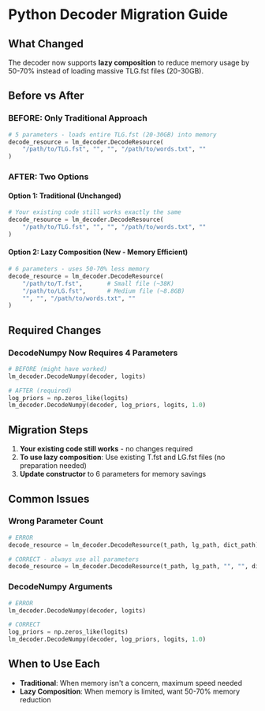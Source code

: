 # Python Decoder Migration Guide

## What Changed
The decoder now supports **lazy composition** to reduce memory usage by 50-70% instead of loading massive TLG.fst files (20-30GB).

## Before vs After

### BEFORE: Only Traditional Approach
```python
# 5 parameters - loads entire TLG.fst (20-30GB) into memory
decode_resource = lm_decoder.DecodeResource(
    "/path/to/TLG.fst", "", "", "/path/to/words.txt", ""
)
```

### AFTER: Two Options

#### Option 1: Traditional (Unchanged)
```python
# Your existing code still works exactly the same
decode_resource = lm_decoder.DecodeResource(
    "/path/to/TLG.fst", "", "", "/path/to/words.txt", ""
)
```

#### Option 2: Lazy Composition (New - Memory Efficient)
```python
# 6 parameters - uses 50-70% less memory
decode_resource = lm_decoder.DecodeResource(
    "/path/to/T.fst",       # Small file (~38K)
    "/path/to/LG.fst",      # Medium file (~8.8GB)
    "", "", "/path/to/words.txt", ""
)
```

## Required Changes

### DecodeNumpy Now Requires 4 Parameters
```python
# BEFORE (might have worked)
lm_decoder.DecodeNumpy(decoder, logits)

# AFTER (required)
log_priors = np.zeros_like(logits)
lm_decoder.DecodeNumpy(decoder, log_priors, logits, 1.0)
```

## Migration Steps

1. **Your existing code still works** - no changes required
2. **To use lazy composition**: Use existing T.fst and LG.fst files (no preparation needed)
3. **Update constructor** to 6 parameters for memory savings

## Common Issues

### Wrong Parameter Count
```python
# ERROR
decode_resource = lm_decoder.DecodeResource(t_path, lg_path, dict_path)

# CORRECT - always use all parameters
decode_resource = lm_decoder.DecodeResource(t_path, lg_path, "", "", dict_path, "")
```

### DecodeNumpy Arguments
```python
# ERROR
lm_decoder.DecodeNumpy(decoder, logits)

# CORRECT
log_priors = np.zeros_like(logits)
lm_decoder.DecodeNumpy(decoder, log_priors, logits, 1.0)
```

## When to Use Each

- **Traditional**: When memory isn't a concern, maximum speed needed
- **Lazy Composition**: When memory is limited, want 50-70% memory reduction
